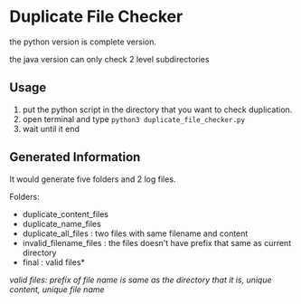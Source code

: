 # Duplicate File Checker 
the python version is complete version.

the java version can only check 2 level subdirectories



## Usage 
1. put the python script in the directory that you want to check duplication. 
2. open terminal and type `python3 duplicate_file_checker.py`
3. wait until it end


## Generated Information 
It would generate five folders and 2 log files. 

Folders:
- duplicate_content_files
- duplicate_name_files
- duplicate_all_files       : two files with same filename and content
- invalid_filename_files    : the files doesn't have prefix that same as current directory
- final                     : valid files*

*valid files: prefix of file name is same as the directory that it is, unique content, unique file name*

